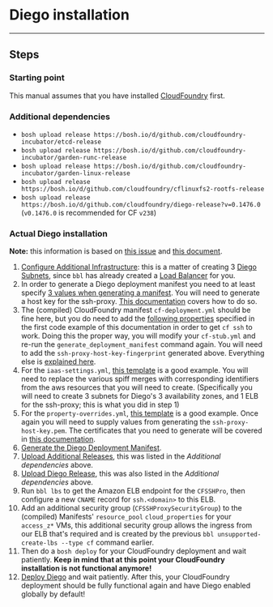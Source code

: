 # Diego installation
---

## Steps

### Starting point

This manual assumes that you have installed [CloudFoundry](README-cloudfoundry.md) first.

### Additional dependencies

- `bosh upload release https://bosh.io/d/github.com/cloudfoundry-incubator/etcd-release`
- `bosh upload release https://bosh.io/d/github.com/cloudfoundry-incubator/garden-runc-release`
- `bosh upload release https://bosh.io/d/github.com/cloudfoundry-incubator/garden-linux-release`
- `bosh upload release https://bosh.io/d/github.com/cloudfoundry/cflinuxfs2-rootfs-release`
- `bosh upload release https://bosh.io/d/github.com/cloudfoundry/diego-release?v=0.1476.0` (`v0.1476.0` is recommended for CF `v238`)

### Actual Diego installation

**Note:** this information is based on [this issue](https://github.com/cloudfoundry/diego-release/issues/171) and [this document](https://github.com/cloudfoundry/diego-release/blob/develop/docs/deploy-alongside-existing-cf.md).

1. [Configure Additional Infrastructure](https://github.com/cloudfoundry/diego-release/blob/develop/docs/deploy-alongside-existing-cf.md#configure-additional-infrastructure): this is a matter of creating 3 [Diego Subnets](https://github.com/cloudfoundry/diego-release/blob/develop/docs/deploy-alongside-existing-cf.md#diego-subnets), since `bbl` has already created a [Load Balancer](https://github.com/cloudfoundry/diego-release/blob/develop/docs/deploy-alongside-existing-cf.md#load-balancer) for you.
2. In order to generate a Diego deployment manifest you need to at least specify [3 values when generating a manifest](https://github.com/cloudfoundry/diego-release/blob/develop/scripts/generate-deployment-manifest#L16-L18). You will need to generate a host key for the ssh-proxy. [This documentation](https://github.com/cloudfoundry/diego-release/tree/develop/examples/aws#generating-ssh-proxy-host-key-and-fingerprint) covers how to do so.
3. The (compiled) CloudFoundry manifest `cf-deployment.yml` should be fine here, but you do need to add the [following properties](https://github.com/cloudfoundry/diego-release/tree/develop/examples/minimal-aws#modify-the-cf-manifest-with-diego-properties) specified in the first code example of this documentation in order to get `cf ssh` to work. Doing this the proper way, you will modify your `cf-stub.yml` and re-run the `generate_deployment_manifest` command again. You will need to add the `ssh-proxy-host-key-fingerprint` generated above. Everything else is [explained here](https://github.com/cloudfoundry/diego-release/blob/develop/docs/deploy-alongside-existing-cf.md#configure-cf-manifest-for-diego).
4. For the `iaas-settings.yml`, [this template](https://github.com/cloudfoundry/diego-release/blob/develop/examples/aws/templates/diego/iaas-settings-internal.yml) is a good example. You will need to replace the various spiff merges with corresponding identifiers from the aws resources that you will need to create. (Specifically you will need to create 3 subnets for Diego's 3 availability zones, and 1 ELB for the ssh-proxy; this is what you did in step 1)
5. For the `property-overrides.yml`, [this template](https://github.com/cloudfoundry/diego-release/blob/develop/examples/aws/templates/diego/property-overrides.yml) is a good example. Once again you will need to supply values from generating the `ssh-proxy-host-key.pem`. The certificates that you need to generate will be covered in [this documentation](https://github.com/cloudfoundry/diego-release/blob/develop/examples/aws/README.md#configuring-security).
6. [Generate the Diego Deployment Manifest](https://github.com/cloudfoundry/diego-release/blob/develop/docs/deploy-alongside-existing-cf.md#generate-diego-deployment-manifest).
7. [Upload Additional Releases](https://github.com/cloudfoundry/diego-release/blob/develop/docs/deploy-alongside-existing-cf.md#upload-additional-releases), this was listed in the *Additional dependencies* above.
8. [Upload Diego Release](https://github.com/cloudfoundry/diego-release/blob/develop/docs/deploy-alongside-existing-cf.md#create-and-upload-diego-release), this was also listed in the *Additional dependencies* above.
9. Run `bbl lbs` to get the Amazon ELB endpoint for the `CFSSHPro`, then configure a new `CNAME` record for `ssh.<domain>` to this ELB.
10. Add an additional security group (`CFSSHProxySecurityGroup`) to the (compiled) Manifests' `resource_pool` `cloud_properties` for your `access_z*` VMs, this additional security group allows the ingress from our ELB that's required and is created by the previous `bbl unsupported-create-lbs --type cf` command earlier.
11. Then do a `bosh deploy` for your CloudFoundry deployment and wait patiently. **Keep in mind that at this point your CloudFoundry installation is not functional anymore!**
12. [Deploy Diego](https://github.com/cloudfoundry/diego-release/blob/develop/docs/deploy-alongside-existing-cf.md#deploy-diego) and wait patiently. After this, your CloudFoundry deployment should be fully functional again and have Diego enabled globally by default!
